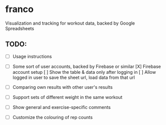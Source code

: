 franco
======

Visualization and tracking for workout data, backed by Google Spreadsheets

TODO: 
-----
* [ ] Usage instructions

* [ ] Some sort of user accounts, backed by Firebase or similar
      [X] Firebase account setup
      [ ] Show the table & data only after logging in
      [ ] Allow logged in user to save the sheet url, load data from that url 

* [ ] Comparing own results with other user's results
* [ ] Support sets of different weight in the same workout
* [ ] Show general and exercise-specific comments
* [ ] Customize the colouring of rep counts
